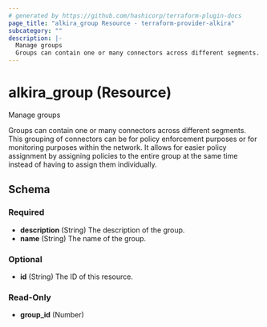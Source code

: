 ```yaml
---
# generated by https://github.com/hashicorp/terraform-plugin-docs
page_title: "alkira_group Resource - terraform-provider-alkira"
subcategory: ""
description: |-
  Manage groups
  Groups can contain one or many connectors across different segments. This grouping of connectors can be for policy enforcement purposes or for monitoring purposes within the network. It allows for easier policy assignment by assigning policies to the entire group at the same time instead of having to assign them individually.
---
```


# alkira_group (Resource)

Manage groups

Groups can contain one or many connectors across different segments. This grouping of connectors can be for policy enforcement purposes or for monitoring purposes within the network. It allows for easier policy assignment by assigning policies to the entire group at the same time instead of having to assign them individually.



<!-- schema generated by tfplugindocs -->
## Schema

### Required

- **description** (String) The description of the group.
- **name** (String) The name of the group.

### Optional

- **id** (String) The ID of this resource.

### Read-Only

- **group_id** (Number)



